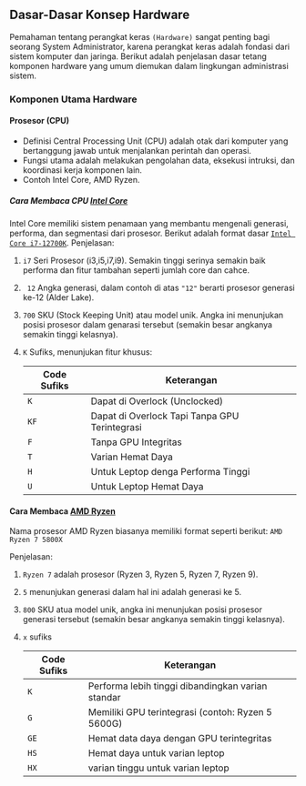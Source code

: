 ## Dasar-Dasar Konsep Hardware

Pemahaman tentang perangkat keras `(Hardware)` sangat penting bagi seorang System Administrator,
karena perangkat keras adalah fondasi dari sistem komputer dan jaringa. Berikut adalah penjelasan dasar
tetang komponen hardware yang umum diemukan dalam lingkungan administrasi sistem.

### Komponen Utama Hardware 
#### Prosesor (CPU)
   - Definisi Central Processing Unit (CPU) adalah otak dari komputer yang bertanggung jawab untuk menjalankan perintah dan operasi.
   - Fungsi utama adalah melakukan pengolahan data, eksekusi intruksi, dan koordinasi kerja komponen lain.
   - Contoh Intel Core, AMD Ryzen.
##### Cara Membaca CPU [Intel Core][def] 
Intel Core memiliki sistem penamaan yang membantu mengenali generasi, performa, dan segmentasi dari prosesor. Berikut adalah format dasar <u>`Intel Core i7-12700K`</u>.
Penjelasan:
1. `i7` Seri Prosesor (i3,i5,i7,i9). Semakin tinggi serinya semakin baik performa dan fitur tambahan seperti jumlah core dan cahce.
2. ` 12` Angka generasi, dalam contoh di atas `"12"` berarti prosesor generasi ke-12 (Alder Lake).
3. `700` SKU (Stock Keeping Unit) atau model unik. Angka ini menunjukan posisi prosesor dalam genarasi tersebut (semakin besar angkanya semakin tinggi kelasnya).
4. `K` Sufiks, menunjukan fitur khusus: 
   
    | Code Sufiks       | Keterangan                       |
    |-------------------|----------------------------------|
    | `K`   | Dapat di Overlock (Unclocked)                |
    | `KF`  | Dapat di Overlock Tapi Tanpa GPU Terintegrasi|
    | `F`   | Tanpa GPU Integritas                         |
    | `T`   | Varian Hemat Daya                            |
    | `H`   | Untuk Leptop denga Performa Tinggi           |
    | `U`   | Untuk Leptop Hemat Daya                      |


#### Cara Membaca [AMD Ryzen][def2] 
Nama prosesor AMD Ryzen biasanya memiliki format seperti berikut: `AMD Ryzen 7 5800X`

Penjelasan:
1. `Ryzen 7` adalah prosesor (Ryzen 3, Ryzen 5, Ryzen 7, Ryzen 9).
2. `5` menunjukan generasi dalam hal ini adalah generasi ke 5.
3. `800` SKU atua model unik, angka ini menunjukan posisi prosesor generasi tersebut (semakin besar angkanya semakin tinggi kelasnya).
4. `x` sufiks 
   
    | Code Sufiks       | Keterangan                                        |
    |-------------------|---------------------------------------------------|
    | `K`               | Performa lebih tinggi dibandingkan varian standar |
    | `G`               | Memiliki GPU terintegrasi (contoh: Ryzen 5 5600G) |
    | `GE`              | Hemat data daya dengan GPU terintegritas          |
    | `HS`              | Hemat daya untuk varian leptop                    |
    | `HX`              | varian tinggu untuk varian leptop                 |




[def]: https://www.intel.com/content/www/us/en/products/details/processors/core.html
[def2]: https://www.amd.com/en/products/processors/desktops/ryzen.html